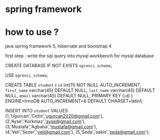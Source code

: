 # spring framework
# how to use ? 
java spring framework 5, hibernate and bootstrap 4

first step : 
write the sql query into mysql workbench for mysql database

CREATE DATABASE IF NOT EXISTS `ogrenci_schema`;

USE `ogrenci_schema`;

CREATE TABLE `student` (
 `id` int(11) NOT NULL AUTO_INCREMENT,
 `first_name` varchar(45) DEFAULT NULL,
 `last_name` varchar(45) DEFAULT NULL,
 `email` varchar(45) DEFAULT NULL,
 PRIMARY KEY (`id`)
) ENGINE=InnoDB AUTO_INCREMENT=6 DEFAULT CHARSET=latin1;

INSERT INTO `student` VALUES 
(1,'Ugurcan','Cetin','ugurcan2020@gmail.com'),
(2,'Ayse','Korkmaz','ayse@gmail.com'),
(3,'Mustafa','Agbaba','mustafa@gmail.com'),
(4,'Veli','Sezer','veli@gmail.com'),
(5,'Seda','sakin','seda@gmail.com');
